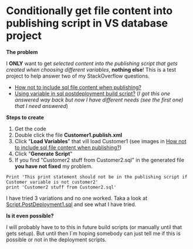 # Conditionally get file content into publishing script in VS database project

**The problem**

 I **ONLY** want to get *selected content into the publishing script that gets created when choosing different variables*, **nothing else**! This is a test project to help answer two of my StackOverflow questions.

* [How not to include sql file content when publishing?](http://stackoverflow.com/questions/42846424/how-not-to-include-sql-file-content-when-publishing)
* [Using variable in sql postdeployment build script?](http://stackoverflow.com/questions/26178189/using-variable-in-sql-postdeployment-build-script) (*I got this one answered way back but now I have different needs (see the first one) that I need answered*)

**Steps to create**
 1. Get the code
 2. Double click the file **Customer1.publish.xml** 
 3. Click "**Load Variables**" that vill load Customer1 (see images in [How not to include sql file content when publishing?](http://stackoverflow.com/questions/42846424/how-not-to-include-sql-file-content-when-publishing))
 4. Click "**Generate Script**"
 5. If you find "Customer2 stuff from Customer2.sql" in the generated file **you have not fixed** my problem.
 ```
Print 'This print statement should not be in the publishing script if Customer variable is not customer2'
print 'Customer2 stuff from Customer2.sql'
```

I have tried 3 variations and no one worked. Taka a look at [Script.PostDeployment1.sql](https://github.com/sturlath/SQLCMDConditionalFiles/blob/master/SQLCMDConditionalFiles/Script.PostDeployment1.sql) and see what I have tried.


**Is it even possible?**

 I will probably have to to this in future build scripts (or manually until that gets setup). But until then I´m hoping somebody can just tell me if this is possible or not in the deployment scripts.
 
